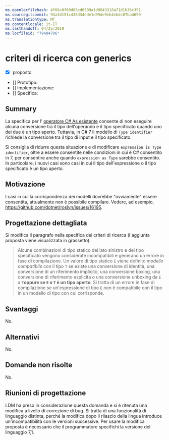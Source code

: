 ```yaml
---
ms.openlocfilehash: 4f66c0f60d05ed6509a1d0843318a71d1b36c351
ms.sourcegitcommit: 94a3d151c438d34ede1d99de9eb4ebdc07ba4699
ms.translationtype: MT
ms.contentlocale: it-IT
ms.lasthandoff: 04/25/2019
ms.locfileid: "79484706"
---
```

# <a name="pattern-matching-with-generics"></a>criteri di ricerca con generics

* [x] proposto
* [] Prototipo:
* [] Implementazione:
* [] Specifica:

## <a name="summary"></a>Summary
[summary]: #summary

La specifica per l' [operatore C# As esistente](../../spec/expressions.md#the-as-operator) consente di non eseguire alcuna conversione tra il tipo dell'operando e il tipo specificato quando uno dei due è un tipo aperto. Tuttavia, in C# 7 il modello di `Type identifier` richiede la conversione tra il tipo di input e il tipo specificato.

Si consiglia di ridurre questa situazione e di modificare `expression is Type identifier`, oltre a essere consentite nelle condizioni in cui è C# consentito in 7, per consentire anche quando `expression as Type` sarebbe consentito. In particolare, i nuovi casi sono casi in cui il tipo dell'espressione o il tipo specificato è un tipo aperto. 

## <a name="motivation"></a>Motivazione
[motivation]: #motivation

I casi in cui la corrispondenza dei modelli dovrebbe "ovviamente" essere consentita, attualmente non è possibile compilare. Vedere, ad esempio, https://github.com/dotnet/roslyn/issues/16195.

## <a name="detailed-design"></a>Progettazione dettagliata
[design]: #detailed-design

Si modifica il paragrafo nella specifica dei criteri di ricerca (l'aggiunta proposta viene visualizzata in grassetto):

> Alcune combinazioni di tipo statico del lato sinistro e del tipo specificato vengono considerate incompatibili e generano un errore in fase di compilazione. Un valore di tipo statico `E` viene definito *modello compatibile* con il tipo `T` se esiste una conversione di identità, una conversione di un riferimento implicito, una conversione boxing, una conversione di riferimento esplicita o una conversione unboxing da `E` a `T`**oppure se `E` o `T` è un tipo aperto**. Si tratta di un errore in fase di compilazione se un'espressione di tipo `E` non è compatibile con il tipo in un modello di tipo con cui corrisponde.

## <a name="drawbacks"></a>Svantaggi
[drawbacks]: #drawbacks

No.

## <a name="alternatives"></a>Alternativi
[alternatives]: #alternatives

No.

## <a name="unresolved-questions"></a>Domande non risolte
[unresolved]: #unresolved-questions

No.

## <a name="design-meetings"></a>Riunioni di progettazione

LDM ha preso in considerazione questa domanda e si è ritenuta una modifica a livello di correzione di bug. Si tratta di una funzionalità di linguaggio distinta, perché la modifica dopo il rilascio della lingua introduce un'incompatibilità con le versioni successive. Per usare la modifica proposta è necessario che il programmatore specifichi la versione del linguaggio 7,1.
